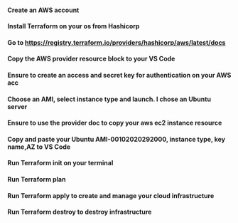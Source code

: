 #### Create an AWS account
#### Install Terraform on your os from Hashicorp
#### Go to https://registry.terraform.io/providers/hashicorp/aws/latest/docs 
#### Copy the AWS provider resource block to your VS Code
#### Ensure to create an access and secret key for authentication on your AWS acc
#### Choose an AMI, select instance type and launch. I chose an Ubuntu server
#### Ensure to use the provider doc to copy your aws ec2 instance resource
#### Copy and paste your Ubuntu AMI-00102020292000, instance type, key name,AZ to VS Code
#### Run Terraform init on your terminal
#### Run Terraform plan 
#### Run Terraform apply to create and manage your cloud infrastructure
#### Run Terraform destroy to destroy infrastructure



